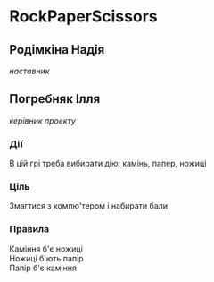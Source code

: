 # RockPaperScissors
## Родімкіна Надія
*наставник*
## Погребняк Ілля
*керівник проекту*  
### Дії
В цій грі треба вибирати дію: камінь, папер, ножиці
### Ціль
Змагтися з компю'тером і набирати бали
### Правила
Каміння б'є ножиці  
Ножиці б'ють папір  
Папір б'є каміння  
